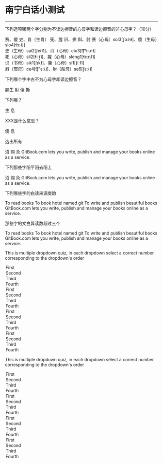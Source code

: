 # 南宁白话小测试

---

<quiz name="Dialect Quiz（建设中）">
    <question>
        <p>下列选项哪两个字分别为不读边擦音的心母字和读边擦音的非心母字？（10分）</p>
        <answer correct>赛、傻</answer>
        <answer>史、肖（生肖）</answer>
		<answer>死、腥</answer>
		<answer>识、撕</answer>
		<answer>斜、射</answer>
        <explanation>赛（心母）soi3[ʃɔːi˧˧]、傻（生母）slo4[ɬɔː˨˩]<br/>史（生母）sai2[ʃɐi˧˥]、肖（心母）ciu3[t͡ʃʰiːu˧˧]<br/>死（心母）sli2[ɬiː˧˥]、腥（心母）sleng1[ɬɛːŋ˥˥]<br/>识（书母）sik1[ʃɪk̚˥]、撕（心母）si1[ʃiː˥˥]<br/>斜（邪母）ce4[t͡ʃʰɛː˨˩]、射（船母）se6[ʃɛː˨˨]</explanation>
    </question>
    <question>
        <p>下列哪个字中古不为心母字却读边擦音？</p>
        <answer></answer>
        <answer>腥生</answer>
        <answer>射</answer>
        <answer correct>傻</answer>
        <answer>撕</answer>
        <explanation></explanation>
    </question>
    <question>
        <p>下列哪？</p>
        <answer correct>生</answer>
        <answer>息</answer>
    </question>
    <question>
        <p>XXX是什么意思？</p>
        <answer correct>傻</answer>
        <answer>息</answer>
    </question>
    <question multiple>
        <p>选出所有</p>
        <answer correct>沼</answer>
        <answer>购</answer>
        <answer correct>灸</answer>
        <explanation>GitBook.com lets you write, publish and manage your books online as a service.</explanation>
    </question>
    <question multiple>
        <p>下列那些字阳平阳去阳上</p>
        <answer correct>沼</answer>
        <answer>购</answer>
        <answer correct>灸</answer>
        <explanation>GitBook.com lets you write, publish and manage your books online as a service.</explanation>
    </question>
    <question multiple>
        <p>下列哪些字的白读来源庚韵</p>
        <answer correct>To read books</answer>
        <answer>To book hotel named git</answer>
        <answer correct>To write and publish beautiful books</answer>
        <explanation>GitBook.com lets you write, publish and manage your books online as a service.</explanation>
    </question>
    <question multiple>
        <p>那些字的文白异读数超过三个</p>
        <answer correct>To read books</answer>
        <answer>To book hotel named git</answer>
        <answer correct>To write and publish beautiful books</answer>
        <explanation>GitBook.com lets you write, publish and manage your books online as a service.</explanation>
    </question>
    <question>
        <p>This is multiple dropdown quiz, in each dropdown select a correct number corresponding to the dropdown's order</p>
        <answer>
            <option correct>First</option>
            <option>Second</option>
            <option>Third</option>
            <option>Fourth</option>
        </answer>
        <answer>
            <option>First</option>
            <option correct>Second</option>
            <option>Third</option>
            <option>Fourth</option>
        </answer>
        <answer>
            <option>First</option>
            <option>Second</option>
            <option correct>Third</option>
            <option>Fourth</option>
        </answer>
        <answer>
            <option>First</option>
            <option>Second</option>
            <option>Third</option>
            <option correct>Fourth</option>
        </answer>
    </question>
    <question>
        <p>This is multiple dropdown quiz, in each dropdown select a correct number corresponding to the dropdown's order</p>
        <answer>
            <option correct>First</option>
            <option>Second</option>
            <option>Third</option>
            <option>Fourth</option>
        </answer>
        <answer>
            <option>First</option>
            <option correct>Second</option>
            <option>Third</option>
            <option>Fourth</option>
        </answer>
        <answer>
            <option>First</option>
            <option>Second</option>
            <option correct>Third</option>
            <option>Fourth</option>
        </answer>
        <answer>
            <option>First</option>
            <option>Second</option>
            <option>Third</option>
            <option correct>Fourth</option>
        </answer>
    </question>
</quiz>